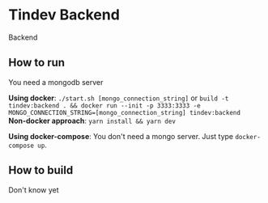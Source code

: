 # Tindev Backend
Backend

## How to run
You need a mongodb server  

**Using docker**: `./start.sh [mongo_connection_string]` or `build -t tindev:backend . && docker run --init -p 3333:3333 -e MONGO_CONNECTION_STRING=[mongo_connection_string] tindev:backend`  
**Non-docker approach**: `yarn install && yarn dev`  

**Using docker-compose**: You don't need a mongo server. Just type `docker-compose up`.  

## How to build
Don't know yet